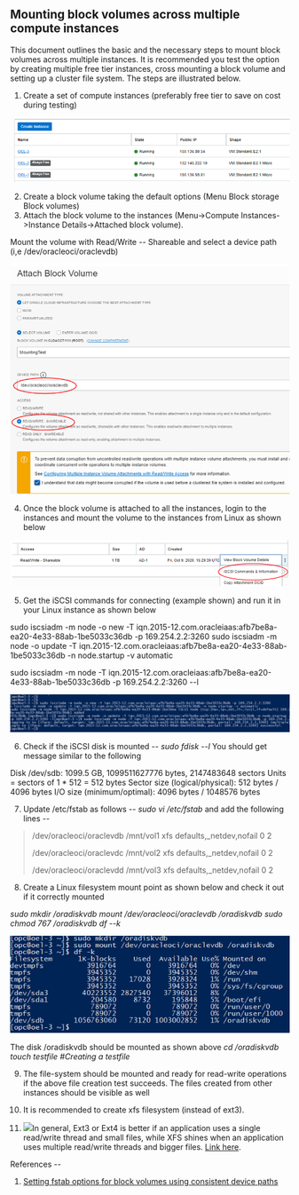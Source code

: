 ## Mounting block volumes across multiple compute instances

This document outlines the basic and the necessary steps to mount block
volumes across multiple instances. It is recommended you test the option
by creating multiple free tier instances, cross mounting a block volume
and setting up a cluster file system. The steps are illustrated below.

1.  Create a set of compute instances (preferably free tier to save on
    cost during testing)

![](images/image2.png)

2.  Create a block volume taking the default options (Menu Block storage
    Block volumes)
3.  Attach the block volume to the instances (Menu->Compute Instances->Instance Details->Attached block volume).

Mount the volume with Read/Write -- Shareable and select a device path (i,e /dev/oracleoci/oraclevdb)

![](images/image3.png)

4.  Once the block volume is attached to all the instances, login to the
    instances and mount the volume to the instances from Linux as shown
    below

![](images/image4.png)

5.  Get the iSCSI commands for connecting (example shown) and run it in
    your Linux instance as shown below

sudo iscsiadm -m node -o new -T iqn.2015-12.com.oracleiaas:afb7be8a-ea20-4e33-88ab-1be5033c36db -p 169.254.2.2:3260
sudo iscsiadm -m node -o update -T iqn.2015-12.com.oracleiaas:afb7be8a-ea20-4e33-88ab-1be5033c36db -n node.startup -v automatic

sudo iscsiadm -m node -T iqn.2015-12.com.oracleiaas:afb7be8a-ea20-4e33-88ab-1be5033c36db -p 169.254.2.2:3260 --l

![](images/image5.png)

6.  Check if the iSCSI disk is mounted -- *sudo fdisk --l* You should
    get message similar to the following

Disk /dev/sdb: 1099.5 GB, 1099511627776 bytes, 2147483648 sectors
Units = sectors of 1 \* 512 = 512 bytes
Sector size (logical/physical): 512 bytes / 4096 bytes
I/O size (minimum/optimal): 4096 bytes / 1048576 bytes

7.  Update /etc/fstab as follows -- *sudo vi /etc/fstab* and add the
    following lines --
> /dev/oracleoci/oraclevdb /mnt/vol1 xfs defaults,\_netdev,nofail 0 2
>
> /dev/oracleoci/oraclevdc /mnt/vol2 xfs defaults,\_netdev,nofail 0 2
>
> /dev/oracleoci/oraclevdd /mnt/vol3 xfs defaults,\_netdev,nofail 0 2

8.  Create a Linux filesystem mount point as shown below and check it
    out if it correctly mounted

*sudo mkdir /oradiskvdb*
*mount /dev/oracleoci/oraclevdb /oradiskvdb*
*sudo chmod 767 /oradiskvdb*
*df --k*

![](images/image6.png)

The disk /oradiskvdb should be mounted as shown above
*cd /oradiskvdb*
*touch testfile \#Creating a testfile*

9.  The file-system should be mounted and ready for read-write
    operations if the above file creation test succeeds. The files
    created from other instances should be visible as well

10. It is recommended to create xfs filesystem (instead of ext3).

11. ![](images/image1.png)In general, Ext3 or Ext4 is better if an
    application uses a single read/write thread and small files, while
    XFS shines when an application uses multiple read/write threads and
    bigger files. [Link
    here](https://access.redhat.com/articles/3129891#:~:text=In%20general%2C%20Ext3%20or%20Ext4,write%20threads%20and%20bigger%20files.).

References --

1.  [Setting fstab options for block volumes using consistent device
    paths](https://docs.cloud.oracle.com/en-us/iaas/Content/Block/References/fstaboptionsconsistentdevicepaths.htm)
